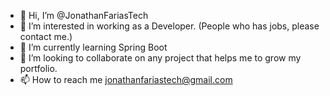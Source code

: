 - 👋 Hi, I’m @JonathanFariasTech
- 👀 I’m interested in working as a Developer. (People who has jobs, please contact me.)
- 🌱 I’m currently learning Spring Boot
- 💞️ I’m looking to collaborate on any project that helps me to grow my portfolio.
- 📫 How to reach me jonathanfariastech@gmail.com

<!---
JonathanFariasTech/JonathanFariasTech is a ✨ special ✨ repository because its `README.md` (this file) appears on your GitHub profile.
You can click the Preview link to take a look at your changes.
--->
